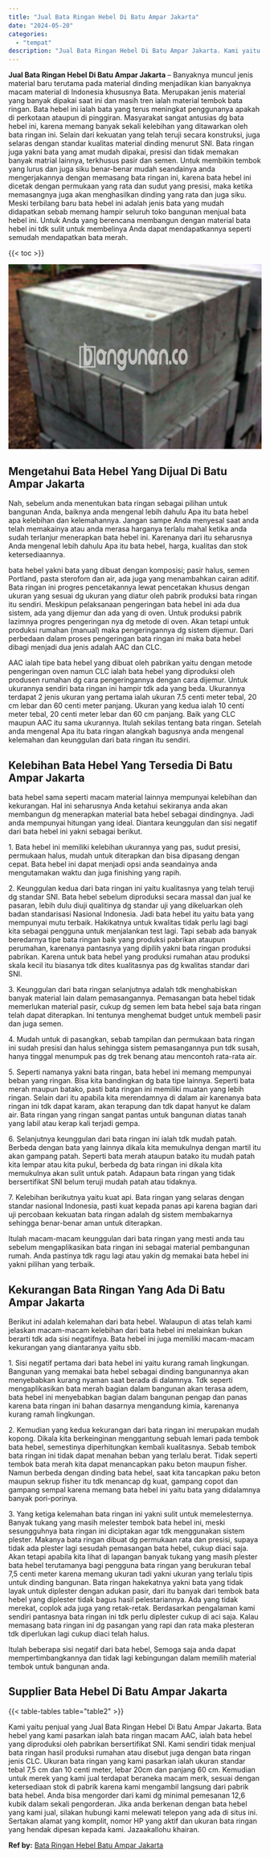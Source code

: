 ```yaml
---
title: "Jual Bata Ringan Hebel Di Batu Ampar Jakarta"
date: "2024-05-20"
categories: 
  - "tempat"
description: "Jual Bata Ringan Hebel Di Batu Ampar Jakarta. Kami yaitu penjual yang Jual Bata Ringan Hebel Di Batu Ampar Jakarta. Bata hebel yang kami pasarkan ialah bata..."
---
```


**Jual Bata Ringan Hebel Di Batu Ampar Jakarta** – Banyaknya muncul jenis material baru terutama pada material dinding menjadikan kian banyaknya macam material di Indonesia khususnya Bata. Merupakan jenis material yang banyak dipakai saat ini dan masih tren ialah material tembok bata ringan. Bata hebel ini ialah bata yang terus meningkat penggunanya apakah di perkotaan ataupun di pinggiran. Masyarakat sangat antusias dg bata hebel ini, karena memang banyak sekali kelebihan yang ditawarkan oleh bata ringan ini. Selain dari kekuatan yang telah teruji secara konstruksi, juga selaras dengan standar kualitas material dinding menurut SNI. Bata ringan juga yakni bata yang amat mudah dipakai, presisi dan tidak memakan banyak matrial lainnya, terkhusus pasir dan semen. Untuk membikin tembok yang lurus dan juga siku benar-benar mudah seandainya anda mengerjakannya dengan memasang bata ringan ini, karena bata hebel ini dicetak dengan permukaan yang rata dan sudut yang presisi, maka ketika memasangnya juga akan menghasilkan dinding yang rata dan juga siku. Meski terbilang baru bata hebel ini adalah jenis bata yang mudah didapatkan sebab memang hampir seluruh toko bangunan menjual bata hebel ini. Untuk Anda yang berencana membangun dengan material bata hebel ini tdk sulit untuk membelinya Anda dapat mendapatkannya seperti semudah mendapatkan bata merah.

{{< toc >}}

![Jual Bata Ringan Hebel Di Batu Ampar Jakarta](/images/jual-hebel-murah-40.png)

## Mengetahui Bata Hebel Yang Dijual Di Batu Ampar Jakarta

Nah, sebelum anda menentukan bata ringan sebagai pilihan untuk bangunan Anda, baiknya anda mengenal lebih dahulu Apa itu bata hebel apa kelebihan dan kelemahannya. Jangan sampe Anda menyesal saat anda telah memakainya atau anda merasa harganya terlalu mahal ketika anda sudah terlanjur menerapkan bata hebel ini. Karenanya dari itu seharusnya Anda mengenal lebih dahulu Apa itu bata hebel, harga, kualitas dan stok ketersediaannya.

bata hebel yakni bata yang dibuat dengan komposisi; pasir halus, semen Portland, pasta sterofom dan air, ada juga yang menambahkan cairan aditif. Bata ringan ini progres pencetakannya lewat pencetakan khusus dengan ukuran yang sesuai dg ukuran yang diatur oleh pabrik produksi bata ringan itu sendiri. Meskipun pelaksanaan pengeringan bata hebel ini ada dua sistem, ada yang dijemur dan ada yang di oven. Untuk produksi pabrik lazimnya progres pengeringan nya dg metode di oven. Akan tetapi untuk produksi rumahan (manual) maka pengeringannya dg sistem dijemur. Dari perbedaan dalam proses pengeringan bata ringan ini maka bata hebel dibagi menjadi dua jenis adalah AAC dan CLC.

AAC ialah tipe bata hebel yang dibuat oleh pabrikan yaitu dengan metode pengeringan oven namun CLC ialah bata hebel yang diproduksi oleh produsen rumahan dg cara pengeringannya dengan cara dijemur. Untuk ukurannya sendiri bata ringan ini hampir tdk ada yang beda. Ukurannya terdapat 2 jenis ukuran yang pertama ialah ukuran 7.5 centi meter tebal, 20 cm lebar dan 60 centi meter panjang. Ukuran yang kedua ialah 10 centi meter tebal, 20 centi meter lebar dan 60 cm panjang. Baik yang CLC maupun AAC itu sama ukurannya. Itulah sekilas tentang bata ringan. Setelah anda mengenal Apa itu bata ringan alangkah bagusnya anda mengenal kelemahan dan keunggulan dari bata ringan itu sendiri.

## Kelebihan Bata Hebel Yang Tersedia Di Batu Ampar Jakarta

bata hebel sama seperti macam material lainnya mempunyai kelebihan dan kekurangan. Hal ini seharusnya Anda ketahui sekiranya anda akan membangun dg menerapkan material bata hebel sebagai dindingnya. Jadi anda mempunyai hitungan yang ideal. Diantara keunggulan dan sisi negatif dari bata hebel ini yakni sebagai berikut.

1\. Bata hebel ini memiliki kelebihan ukurannya yang pas, sudut presisi, permukaan halus, mudah untuk diterapkan dan bisa dipasang dengan cepat. Bata hebel ini dapat menjadi opsi anda seandainya anda mengutamakan waktu dan juga finishing yang rapih.

2\. Keunggulan kedua dari bata ringan ini yaitu kualitasnya yang telah teruji dg standar SNI. Bata hebel sebelum diproduksi secara massal dan jual ke pasaran, lebih dulu diuji qualitinya dg standar uji yang dikeluarkan oleh badan standarisasi Nasional Indonesia. Jadi bata hebel itu yaitu bata yang mempunyai mutu terbaik. Hakikatnya untuk kwalitas tidak perlu lagi bagi kita sebagai pengguna untuk menjalankan test lagi. Tapi sebab ada banyak beredarnya tipe bata ringan baik yang produksi pabrikan ataupun perumahan, karenanya pantasnya yang dipilih yakni bata ringan produksi pabrikan. Karena untuk bata hebel yang produksi rumahan atau produksi skala kecil itu biasanya tdk dites kualitasnya pas dg kwalitas standar dari SNI.

3\. Keunggulan dari bata ringan selanjutnya adalah tdk menghabiskan banyak material lain dalam pemasangannya. Pemasangan bata hebel tidak memerlukan material pasir, cukup dg semen lem bata hebel saja bata ringan telah dapat diterapkan. Ini tentunya menghemat budget untuk membeli pasir dan juga semen.

4\. Mudah untuk di pasangkan, sebab tampilan dan permukaan bata ringan ini sudah presisi dan halus sehingga sistem pemasangannya pun tdk susah, hanya tinggal menumpuk pas dg trek benang atau mencontoh rata-rata air.

5\. Seperti namanya yakni bata ringan, bata hebel ini memang mempunyai beban yang ringan. Bisa kita bandingkan dg bata tipe lainnya. Seperti bata merah maupun batako, pasti bata ringan ini memiliki muatan yang lebih ringan. Selain dari itu apabila kita merendamnya di dalam air karenanya bata ringan ini tdk dapat karam, akan terapung dan tdk dapat hanyut ke dalam air. Bata ringan yang ringan sangat pantas untuk bangunan diatas tanah yang labil atau kerap kali terjadi gempa.

6\. Selanjutnya keunggulan dari bata ringan ini ialah tdk mudah patah. Berbeda dengan bata yang lainnya dikala kita memukulnya dengan martil itu akan gampang patah. Seperti bata merah ataupun batako itu mudah patah kita lempar atau kita pukul, berbeda dg bata ringan ini dikala kita memukulnya akan sulit untuk patah. Adapaun bata ringan yang tidak bersertifikat SNI belum teruji mudah patah atau tidaknya.

7\. Kelebihan berikutnya yaitu kuat api. Bata ringan yang selaras dengan standar nasional Indonesia, pasti kuat kepada panas api karena bagian dari uji percobaan kekuatan bata ringan adalah dg sistem membakarnya sehingga benar-benar aman untuk diterapkan.

Itulah macam-macam keunggulan dari bata ringan yang mesti anda tau sebelum mengaplikasikan bata ringan ini sebagai material pembangunan rumah. Anda pastinya tdk ragu lagi atau yakin dg memakai bata hebel ini yakni pilihan yang terbaik.

## Kekurangan Bata Ringan Yang Ada Di Batu Ampar Jakarta

Berikut ini adalah kelemahan dari bata hebel. Walaupun di atas telah kami jelaskan macam-macam kelebihan dari bata hebel ini melainkan bukan berarti tdk ada sisi negatifnya. Bata hebel ini juga memiliki macam-macam kekurangan yang diantaranya yaitu sbb.

1\. Sisi negatif pertama dari bata hebel ini yaitu kurang ramah lingkungan. Bangunan yang memakai bata hebel sebagai dinding bangunannya akan menyebabkan kurang nyaman saat berada di dalamnya. Tdk seperti mengaplikasikan bata merah bagian dalam bangunan akan terasa adem, bata hebel ini menyebabkan bagian dalam bangunan pengap dan panas karena bata ringan ini bahan dasarnya mengandung kimia, karenanya kurang ramah lingkungan.

2\. Kemudian yang kedua kekurangan dari bata ringan ini merupakan mudah kopong. Dikala kita berkeinginan menggantung sebuah lemari pada tembok bata hebel, semestinya diperhitungkan kembali kualitasnya. Sebab tembok bata ringan ini tidak dapat menahan beban yang terlalu berat. Tidak seperti tembok bata merah kita dapat menancapkan paku beton maupun fisher. Namun berbeda dengan dinding bata hebel, saat kita tancapkan paku beton maupun sekrup fisher itu tdk menancap dg kuat, gampang copot dan gampang sempal karena memang bata hebel ini yaitu bata yang didalamnya banyak pori-porinya.

3\. Yang ketiga kelemahan bata ringan ini yakni sulit untuk memelesternya. Banyak tukang yang masih melester tembok bata hebel ini, meski sesungguhnya bata ringan ini diciptakan agar tdk menggunakan sistem plester. Makanya bata ringan dibuat dg permukaan rata dan presisi, supaya tidak ada plester lagi sesudah pemasangan bata hebel, cukup diaci saja. Akan tetapi apabila kita lihat di lapangan banyak tukang yang masih plester bata hebel terutamanya bagi pengguna bata ringan yang berukuran tebal 7,5 centi meter karena memang ukuran tadi yakni ukuran yang terlalu tipis untuk dinding bangunan. Bata ringan hakekatnya yakni bata yang tidak layak untuk diplester dengan adukan pasir, dari itu banyak dari tembok bata hebel yang diplester tidak bagus hasil pelestariannya. Ada yang tidak merekat, coplok ada juga yang retak-retak. Berdasarkan pengalaman kami sendiri pantasnya bata ringan ini tdk perlu diplester cukup di aci saja. Kalau memasang bata ringan ini dg pasangan yang rapi dan rata maka plesteran tdk diperlukan lagi cukup diaci telah halus.

Itulah beberapa sisi negatif dari bata hebel, Semoga saja anda dapat mempertimbangkannya dan tidak lagi kebingungan dalam memilih material tembok untuk bangunan anda.

## Supplier Bata Hebel Di Batu Ampar Jakarta

{{< table-tables table="table2" >}}

Kami yaitu penjual yang Jual Bata Ringan Hebel Di Batu Ampar Jakarta. Bata hebel yang kami pasarkan ialah bata ringan macam AAC, ialah bata hebel yang diproduksi oleh pabrikan bersertifikat SNI. Kami sendiri tidak menjual bata ringan hasil produksi rumahan atau disebut juga dengan bata ringan jenis CLC. Ukuran bata ringan yang kami pasarkan ialah ukuran standar tebal 7,5 cm dan 10 centi meter, lebar 20cm dan panjang 60 cm. Kemudian untuk merek yang kami jual terdapat beraneka macam merk, sesuai dengan ketersediaan stok di pabrik karena kami mengambil langsung dari pabrik bata hebel. Anda bisa mengorder dari kami dg minimal pemesanan 12,6 kubik dalam sekali pengorderan. Jika anda berkenan dengan bata hebel yang kami jual, silakan hubungi kami melewati telepon yang ada di situs ini. Sertakan alamat yang komplit, nomor HP yang aktif dan ukuran bata ringan yang hendak dipesan kepada kami. Jazaakallohu khairan.

**Ref by:** [Bata Ringan Hebel Batu Ampar Jakarta](https://id.wikipedia.org/wiki/Bata)
